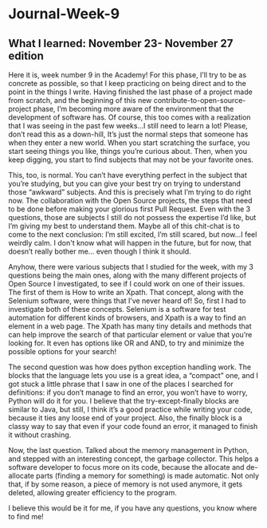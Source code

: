 # Journal-Week-9

## What I learned: November 23- November 27 edition

Here it is, week number 9 in the Academy! For this phase, I’ll try to be as concrete as possible, so that I keep practicing on being direct and to the point in the things I write. Having finished the last phase of a project made from scratch, and the beginning of this new contribute-to-open-source-project phase, I’m becoming more aware of the environment that the development of software has. Of course, this too comes with a realization that I was seeing in the past few weeks...I still need to learn a lot! Please, don’t read this as a down-hill, It’s just the normal steps that someone has when they enter a new world. When you start scratching the surface, you start seeing things you like, things you’re curious about. Then, when you keep digging, you start to find subjects that may not be your favorite ones. 

This, too, is normal. You can’t have everything perfect in the subject that you’re studying, but you can give your best try on trying to understand those “awkward” subjects. And this is precisely what I’m trying to do right now. The collaboration with the Open Source projects, the steps that need to be done before making your glorious first Pull Request. Even with the 3 questions, those are subjects I still do not possess the expertise I’d like, but I’m giving my best to understand them. Maybe all of this chit-chat is to come to the next conclusion: I’m still excited, I’m still scared, but now...I feel weirdly calm. I don't know what will happen in the future, but for now, that doesn’t really bother me… even though I think it should.

Anyhow, there were various subjects that I studied for the week, with my 3 questions being the main ones, along with the many different projects of Open Source I investigated, to see if I could work on one of their issues. The first of them is How to write an Xpath. That concept, along with the Selenium software, were things that I’ve never heard of! So, first I had to investigate both of these concepts. Selenium is a software for test automation for different kinds of browsers, and Xpath is a way to find an element in a web page. The Xpath has many tiny details and methods that can help improve the search of that particular element or value that you’re looking for. It even has options like OR and AND, to try and minimize the possible options for your search!

The second question was how does python exception handling work. The blocks that the language lets you use is a great idea, a “compact” one, and I got stuck a little phrase that I saw in one of the places I searched for definitions: if you don’t manage to find an error, you won’t have to worry, Python will do it for you.  I believe that the try-except-finally blocks are similar to Java, but still,  I think it’s a good practice while writing your code, because it ties any loose end of your project. Also, the finally block is a classy way to say that even if your code found an error, it managed to finish it without crashing.

Now, the last question. Talked about the memory management in Python, and stepped with an interesting concept, the garbage collector. This helps a software developer to focus more on its code, because the allocate and de-allocate parts (finding a memory for something) is made automatic. Not only that, if by some reason, a piece of memory is not used anymore, it gets deleted, allowing greater efficiency to the program.

I believe this would be it for me, if you have any questions, you know where to find me!
